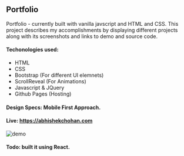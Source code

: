## Portfolio
Portfolio - currently built with vanilla javscript and HTML and CSS. This project describes my accomplishments by displaying different projects along with its screenshots and links to demo and source code.

#### Techonologies used:
- HTML
- CSS
- Bootstrap (For different UI elemnets)
- ScrollReveal (For Animations)
- Javascript & JQuery
- Github Pages (Hosting)

#### Design Specs: Mobile First Approach.

#### Live: https://abhishekchohan.com

![demo](https://github.com/abhishekchohan/portfolio/blob/master/portfolio_demo.gif)


#### Todo: built it using React.

